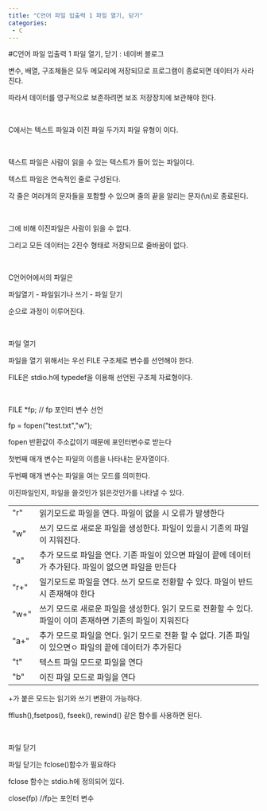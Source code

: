```yaml
---
title: "C언어 파일 입출력 1 파일 열기, 닫기"
categories:
 - C
---
```

#C언어 파일 입출력 1 파일 열기, 닫기 : 네이버 블로그







변수, 배열, 구조체들은 모두 메모리에 저장되므로 프로그램이 종료되면 데이터가 사라진다.

따라서 데이터를 영구적으로 보존하려면 보조 저장장치에 보관해야 한다.

​

C에서는 텍스트 파일과 이진 파일 두가지 파일 유형이 이다.

​

텍스트 파일은 사람이 읽을 수 있는 텍스트가 들어 있는 파일이다.

텍스트 파일은 연속적인 줄로 구성된다.

각 줄은 여러개의 문자들을 포함할 수 있으며 줄의 끝을 알리는 문자(\n)로 종료된다.

​

그에 비해 이진파일은 사람이 읽을 수 없다.

그리고 모든 데이터는 2진수 형태로 저장되므로 줄바꿈이 없다.

​

C언어어에서의 파일은

파일열기 - 파일읽기나 쓰기 - 파일 닫기

순으로 과정이 이루어진다.

​

파일 열기

파일을 열기 위해서는 우선 FILE 구조체로 변수를 선언해야 한다.

FILE은 stdio.h에 typedef을 이용해 선언된 구조체 자료형이다.

​

FILE \*fp; // fp 포인터 변수 선언

fp = fopen("test.txt","w"); 

fopen 반환값이 주소값이기 때문에 포인터변수로 받는다

첫번째 매개 변수는 파일의 이름을 나타내는 문자열이다.

두번째 매개 변수는 파일을 여는 모드를 의미한다.

이진파일인지, 파일을 쓸것인가 읽은것인가를 나타낼 수 있다.




 





|  |  |
| --- | --- |
| "r" | 읽기모드로 파일을 연다. 파일이 없을 시 오류가 발생한다 |
| "w" | 쓰기 모드로 새로운 파일을 생성한다. 파일이 있을시 기존의 파일이 지워진다. |
| "a" | 추가 모드로 파일을 연다. 기존 파일이 있으면 파일이 끝에 데이터가 추가된다. 파일이 없으면 파일을 만든다 |
| "r+" | 일기모드로 파일을 연다. 쓰기 모드로 전환할 수 있다. 파일이 반드시 존재해야 한다 |
| "w+" | 쓰기 모드로 새로운 파일을 생성한다. 읽기 모드로 전환할 수 있다. 파일이 이미 존재하면 기존의 파일이 지워진다 |
| "a+" | 추가 모드로 파일을 연다. 읽기 모드로 전환 할 수 없다. 기존 파일이 있으면ㅇ 파일의 끝에 데이터가 추가된다 |
| "t" | 텍스트 파일 모드로 파일을 연다 |
| "b" | 이진 파일 모드로 파일을 연다 |






 


+가 붙은 모드는 읽기와 쓰기 변환이 가능하다.

fflush(),fsetpos(), fseek(), rewind() 같은 함수를 사용하면 된다.

​

파일 닫기

파일 닫기는 fclose()함수가 필요하다

fclose 함수는 stdio.h에 정의되어 있다.

close(fp) //fp는 포인터 변수

​

​




 

